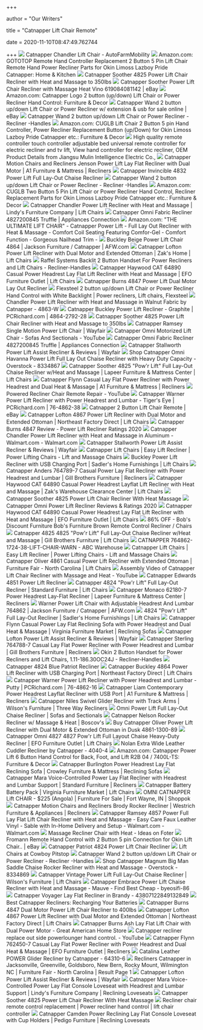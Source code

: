 +++
        
author = "Our Writers"
        
title = "Catnapper Lift Chair Remote"
        
date = 2020-11-10T08:47:49.762744
        
+++
[ ![](https://autofarmmobility.com/wp-content/uploads/2019/08/IMG_0698.jpg)](https://autofarmmobility.com/wp-content/uploads/2019/08/IMG_0698.jpg) Catnapper Chandler Lift Chair - AutoFarmMobility
[ ![](https://m.media-amazon.com/images/I/51-EKwFC4mL._AC_SS350_.jpg)](https://m.media-amazon.com/images/I/51-EKwFC4mL._AC_SS350_.jpg) Amazon.com: GOTOTOP Remote Hand Controller Replacement 2 Button 5 Pin Lift  Chair Remote Hand Power Recliner Parts for Okin Limoss Lazboy Pride  Catnapper: Home & Kitchen
[ ![](https://www.vitalitywebb.com/backstore/Catnapper/images/Catnapper-Soother-Lift-Chair-Remote.jpg)](https://www.vitalitywebb.com/backstore/Catnapper/images/Catnapper-Soother-Lift-Chair-Remote.jpg) Catnapper Soother 4825 Power Lift Chair Recliner with Heat and Massage to  350lbs
[ ![](https://www.vitalityweb.com/backstore/Catnapper/images/Catnapper-Soother-Lift-Chair-Remote-1500.jpg)](https://www.vitalityweb.com/backstore/Catnapper/images/Catnapper-Soother-Lift-Chair-Remote-1500.jpg) Catnapper Soother Power Lift Chair Recliner with Massage Heat Vino  619084081142 | eBay
[ ![](https://images-na.ssl-images-amazon.com/images/I/61kwrRbl5FL._AC_SL1500_.jpg)](https://images-na.ssl-images-amazon.com/images/I/61kwrRbl5FL._AC_SL1500_.jpg) Amazon.com: Catnapper Logo 2 button (up/down) Lift Chair or Power Recliner  Hand Control: Furniture & Decor
[ ![](https://i.ebayimg.com/images/g/MAAAAOSwq4VaOnNE/s-l640.jpg)](https://i.ebayimg.com/images/g/MAAAAOSwq4VaOnNE/s-l640.jpg) Catnapper Wand 2 button up/down Lift Chair or Power Recliner w/ extension &  usb for sale online | eBay
[ ![](https://cdn11.bigcommerce.com/s-efwqjb8mxd/images/stencil/500x659/products/4338/13783/WAND007-1_2__clipped_rev_1_zkaptk__58027.1559667848.jpg?c=2)](https://cdn11.bigcommerce.com/s-efwqjb8mxd/images/stencil/500x659/products/4338/13783/WAND007-1_2__clipped_rev_1_zkaptk__58027.1559667848.jpg?c=2) Catnapper Wand 2 button up/down Lift Chair or Power Recliner - Recliner -Handles
[ ![](https://images-na.ssl-images-amazon.com/images/I/61Pz9HimLRL._AC_SY355_.jpg)](https://images-na.ssl-images-amazon.com/images/I/61Pz9HimLRL._AC_SY355_.jpg) Amazon.com: CUGLB Lift Chair 2 Button 5 pin Hand Controller, Power Recliner  Replacement Button (up/Down) for Okin Limoss Lazboy Pride Catnapper etc.:  Furniture & Decor
[ ![](https://sc01.alicdn.com/kf/HTB1rr.gbfvsK1Rjy0Fiq6zwtXXaK.jpg)](https://sc01.alicdn.com/kf/HTB1rr.gbfvsK1Rjy0Fiq6zwtXXaK.jpg) High quality remote controller touch controller adjustable bed universal remote  controller for electric recliner and tv lift, View hand controller for  electric recliner, OEM Product Details from Jiangsu Mulin Intelligence  Electric Co.,
[ ![](https://imageresizer.furnituredealer.net/img/remote/images.furnituredealer.net/img/products%2Fcatnapper%2Fcolor%2Fmotion%20chairs%20and%20recliners_4855-1263-40-b3.jpg?width=1024&height=768&scale=both&trim.threshold=50&trim.percentpadding=10)](https://imageresizer.furnituredealer.net/img/remote/images.furnituredealer.net/img/products%2Fcatnapper%2Fcolor%2Fmotion%20chairs%20and%20recliners_4855-1263-40-b3.jpg?width=1024&height=768&scale=both&trim.threshold=50&trim.percentpadding=10) Catnapper Motion Chairs and Recliners Jenson Power Lift Lay Flat Recliner  with Dual Motor | A1 Furniture & Mattress | Recliners
[ ![](https://www.thebackstore.com/pub/media/catalog/product/cache/207e23213cf636ccdef205098cf3c8a3/4/8/4832_invincible_train_new_colors-1000_1.jpg)](https://www.thebackstore.com/pub/media/catalog/product/cache/207e23213cf636ccdef205098cf3c8a3/4/8/4832_invincible_train_new_colors-1000_1.jpg) Catnapper Invincible 4832 Power Lift Full Lay-Out Chaise Recliner
[ ![](https://cdn11.bigcommerce.com/s-efwqjb8mxd/images/stencil/1280x1280/products/4338/13785/WAND007-3_clipped_rev_1_qznjxw__03321.1559667848.jpg?c=2)](https://cdn11.bigcommerce.com/s-efwqjb8mxd/images/stencil/1280x1280/products/4338/13785/WAND007-3_clipped_rev_1_qznjxw__03321.1559667848.jpg?c=2) Catnapper Wand 2 button up/down Lift Chair or Power Recliner - Recliner -Handles
[ ![](https://images-na.ssl-images-amazon.com/images/I/61XzOGmlHCL._AC_SY355_.jpg)](https://images-na.ssl-images-amazon.com/images/I/61XzOGmlHCL._AC_SY355_.jpg) Amazon.com: CUGLB Two Button 5 Pin Lift Chair or Power Recliner Hand  Control, Recliner Replacement Parts for Okin Limoss Lazboy Pride Catnapper  etc.: Furniture & Decor
[ ![](https://images.furnituredealer.net/img/products%2Fcatnapper%2Fcolor%2Fchandler%204863_4863-1528-28-b1.jpg)](https://images.furnituredealer.net/img/products%2Fcatnapper%2Fcolor%2Fchandler%204863_4863-1528-28-b1.jpg) Catnapper Chandler Power Lift Recliner with Heat and Massage | Lindy's  Furniture Company | Lift Chairs
[ ![](https://static.appliancesconnection.com/product/450x420/a5e8f7ede0e6143e41e802703dd29d08/4827200834.jpg)](https://static.appliancesconnection.com/product/450x420/a5e8f7ede0e6143e41e802703dd29d08/4827200834.jpg) Catnapper Omni Fabric Recliner 4827200845 Truffle | Appliances Connection
[ ![](https://images-na.ssl-images-amazon.com/images/I/41LMPdiiDNL._AC_.jpg)](https://images-na.ssl-images-amazon.com/images/I/41LMPdiiDNL._AC_.jpg) Amazon.com: "THE ULTIMATE LIFT CHAIR" - Catnapper Power Lift - Full Lay Out  Recliner with Heat & Massage - Comfort Coil Seating Featuring Comfor-Gel -  Comfort Function - Gorgeous Nailhead Trim -
[ ![](https://images.afw.com/images/thumbs/0118310_buckley-beige-power-lift-chair_600.jpeg)](https://images.afw.com/images/thumbs/0118310_buckley-beige-power-lift-chair_600.jpeg) Buckley Beige Power Lift Chair 4864 | Jackson Furniture / Catnapper |  AFW.com
[ ![](https://imageresizer.furnituredealer.net/img/remote/images.furnituredealer.net/img/products%2Fcatnapper%2Fcolor%2Flofton--1107172839_4867-2878-28-b2.jpg?width=878&height=600&scale=both&trim.threshold=80)](https://imageresizer.furnituredealer.net/img/remote/images.furnituredealer.net/img/products%2Fcatnapper%2Fcolor%2Flofton--1107172839_4867-2878-28-b2.jpg?width=878&height=600&scale=both&trim.threshold=80) Catnapper Lofton Power Lift Recliner with Dual Motor and Extended Ottoman |  Zak's Home | Lift Chairs
[ ![](https://cdn11.bigcommerce.com/s-efwqjb8mxd/images/stencil/1280x1280/products/4354/17221/HANDSET025-2_mfwg0o__09652.1581708255.jpg?c=2)](https://cdn11.bigcommerce.com/s-efwqjb8mxd/images/stencil/1280x1280/products/4354/17221/HANDSET025-2_mfwg0o__09652.1581708255.jpg?c=2) Raffel Systems Backlit 2 Button Handset For Power Recliners and Lift Chairs  - Recliner-Handles
[ ![](https://imageresizer.furnituredealer.net/img/remote/images.furnituredealer.net/img/products%2Fcatnapper%2Fcolor%2Fhaywood%20%20cat_64890-1412-19-b3.jpg?width=878&height=600&scale=both&trim.threshold=80)](https://imageresizer.furnituredealer.net/img/remote/images.furnituredealer.net/img/products%2Fcatnapper%2Fcolor%2Fhaywood%20%20cat_64890-1412-19-b3.jpg?width=878&height=600&scale=both&trim.threshold=80) Catnapper Haywood CAT 64890 Casual Power Headrest Lay Flat Lift Recliner  with Heat and Massage | EFO Furniture Outlet | Lift Chairs
[ ![](https://www.thebackstore.com/pub/media/catalog/product/cache/207e23213cf636ccdef205098cf3c8a3/4/8/4847_burns_ash_recl_1.jpg)](https://www.thebackstore.com/pub/media/catalog/product/cache/207e23213cf636ccdef205098cf3c8a3/4/8/4847_burns_ash_recl_1.jpg) Catnapper Burns 4847 Power Lift Dual Motor Lay Out Recliner
[ ![](https://i.pinimg.com/474x/27/2c/f7/272cf7cc163c61df624a0884cae676ae.jpg)](https://i.pinimg.com/474x/27/2c/f7/272cf7cc163c61df624a0884cae676ae.jpg) Flexsteel 2 button up/down Lift Chair or Power Recliner Hand Control with  White Backlight | Power recliners, Lift chairs, Flexsteel
[ ![](https://www.homecinemacenter.com/v/vspfiles/photos/CAT-4863-W-2.jpg?v-cache=1530170655)](https://www.homecinemacenter.com/v/vspfiles/photos/CAT-4863-W-2.jpg?v-cache=1530170655) Chandler Power Lift Recliner with Heat and Massage in Walnut Fabric by  Catnapper - 4863-W
[ ![](https://www.pcrichard.com/images/product/large/Z_4864-2792-28.jpg)](https://www.pcrichard.com/images/product/large/Z_4864-2792-28.jpg) Catnapper Buckley Power Lift Recliner - Graphite | PCRichard.com |  4864-2792-28
[ ![](https://www.vitalitywebb.com/backstore/Catnapper/images/Catnapper_4825_Soother_Lift_Chair_Recliner_Colors.jpg)](https://www.vitalitywebb.com/backstore/Catnapper/images/Catnapper_4825_Soother_Lift_Chair_Recliner_Colors.jpg) Catnapper Soother 4825 Power Lift Chair Recliner with Heat and Massage to  350lbs
[ ![](https://secure.img1-fg.wfcdn.com/im/73934560/resize-h800-w800%5Ecompr-r85/1136/113676070/Ramsey+Single+Motion+Power+Lift+Chair.jpg)](https://secure.img1-fg.wfcdn.com/im/73934560/resize-h800-w800%5Ecompr-r85/1136/113676070/Ramsey+Single+Motion+Power+Lift+Chair.jpg) Catnapper Ramsey Single Motion Power Lift Chair | Wayfair
[ ![](https://i.ytimg.com/vi/q9dRbdLuiQU/maxresdefault.jpg)](https://i.ytimg.com/vi/q9dRbdLuiQU/maxresdefault.jpg) Catnapper Omni Motorized Lift Chair - Sofas And Sectionals - YouTube
[ ![](https://static.appliancesconnection.com/product/450x420/bcfd8ded346b4c4b5a77fab61cb44a31/4827200845.jpg)](https://static.appliancesconnection.com/product/450x420/bcfd8ded346b4c4b5a77fab61cb44a31/4827200845.jpg) Catnapper Omni Fabric Recliner 4827200845 Truffle | Appliances Connection
[ ![](https://secure.img1-fg.wfcdn.com/im/60325959/resize-h800-w800%5Ecompr-r85/1275/127512460/Stallworth+Power+Lift+Assist+Recliner.jpg)](https://secure.img1-fg.wfcdn.com/im/60325959/resize-h800-w800%5Ecompr-r85/1275/127512460/Stallworth+Power+Lift+Assist+Recliner.jpg) Catnapper Stallworth Power Lift Assist Recliner & Reviews | Wayfair
[ ![](https://ak1.ostkcdn.com/images/products/8334867/null-42453b24-ca89-4954-a8b4-992a738bf79a_600.jpg?impolicy=medium)](https://ak1.ostkcdn.com/images/products/8334867/null-42453b24-ca89-4954-a8b4-992a738bf79a_600.jpg?impolicy=medium) Shop Catnapper Omni Havanna Power Lift Full Lay Out Chaise Recliner with  Heavy Duty Capacity - Overstock - 8334867
[ ![](https://imageresizer.furnituredealer.net/img/remote/images.furnituredealer.net/img/products%2Fcatnapper%2Fcolor%2F4825%20soother_4825-1800-36-b.jpg?width=878&height=600&scale=both&trim.threshold=80)](https://imageresizer.furnituredealer.net/img/remote/images.furnituredealer.net/img/products%2Fcatnapper%2Fcolor%2F4825%20soother_4825-1800-36-b.jpg?width=878&height=600&scale=both&trim.threshold=80) Catnapper Soother 4825 "Pow'r Lift" Full Lay-Out Chaise Recliner w/Heat and  Massage | Lapeer Furniture & Mattress Center | Lift Chairs
[ ![](https://images.furnituredealer.net/img/products%2Fcatnapper%2Fcolor%2Fflynn%20245_762450-7-1455-19-b1.jpg)](https://images.furnituredealer.net/img/products%2Fcatnapper%2Fcolor%2Fflynn%20245_762450-7-1455-19-b1.jpg) Catnapper Flynn Casual Lay Flat Power Recliner with Power Headrest and Dual  Heat & Massage | A1 Furniture & Mattress | Recliners
[ ![](https://i.ytimg.com/vi/46_g8rnjjm4/maxresdefault.jpg)](https://i.ytimg.com/vi/46_g8rnjjm4/maxresdefault.jpg) Powered Recliner Chair Remote Repair - YouTube
[ ![](https://www.pcrichard.com/images/product/large/Z_76-4862-38.jpg)](https://www.pcrichard.com/images/product/large/Z_76-4862-38.jpg) Catnapper Warner Power Lift Recliner with Power Headrest and Lumbar -  Tiger's Eye | PCRichard.com | 76-4862-38
[ ![](https://i.ebayimg.com/images/g/t3IAAOSwIe5fjJjI/s-l300.jpg)](https://i.ebayimg.com/images/g/t3IAAOSwIe5fjJjI/s-l300.jpg) Catnapper 2 Button Lift Chair Remote | eBay
[ ![](https://imageresizer.furnituredealer.net/img/remote/images.furnituredealer.net/img/products%2Fcatnapper%2Fcolor%2Flofton--1107172839_4867-2878-19-b1.jpg?width=878&height=600&scale=both&trim.threshold=80)](https://imageresizer.furnituredealer.net/img/remote/images.furnituredealer.net/img/products%2Fcatnapper%2Fcolor%2Flofton--1107172839_4867-2878-19-b1.jpg?width=878&height=600&scale=both&trim.threshold=80) Catnapper Lofton 4867 Power Lift Recliner with Dual Motor and Extended  Ottoman | Northeast Factory Direct | Lift Chairs
[ ![](https://chairinstitute.com/wp-content/uploads/2018/07/Catnapper-Burns-4847-Right-Main-Chair-Institute.jpg?x46382)](https://chairinstitute.com/wp-content/uploads/2018/07/Catnapper-Burns-4847-Right-Main-Chair-Institute.jpg?x46382) Catnapper Burns 4847 Review - Power Lift Recliner Ratings 2020
[ ![](https://i5.walmartimages.com/asr/6267e9e0-1f87-469d-8033-e66f102784f6_1.0b6bc7254ccb9f283ca1411b6048762f.jpeg)](https://i5.walmartimages.com/asr/6267e9e0-1f87-469d-8033-e66f102784f6_1.0b6bc7254ccb9f283ca1411b6048762f.jpeg) Catnapper Chandler Power Lift Recliner with Heat and Massage in Aluminum -  Walmart.com - Walmart.com
[ ![](https://secure.img1-fg.wfcdn.com/im/35004270/compr-r85/1275/127512460/stallworth-power-lift-assist-recliner.jpg)](https://secure.img1-fg.wfcdn.com/im/35004270/compr-r85/1275/127512460/stallworth-power-lift-assist-recliner.jpg) Catnapper Stallworth Power Lift Assist Recliner & Reviews | Wayfair
[ ![](https://cdn.shopify.com/s/files/1/0922/3412/products/4847_burns_ash_LIFT_2000_2048x.jpg?v=1553178893)](https://cdn.shopify.com/s/files/1/0922/3412/products/4847_burns_ash_LIFT_2000_2048x.jpg?v=1553178893) Catnapper Lift Chairs | Easy Lift Recliner | Power Lifting Chairs - Lift  and Massage Chairs
[ ![](https://imageresizer.furnituredealer.net/img/remote/images.furnituredealer.net/img/products%2Fcatnapper%2Fcolor%2Fbuckley--1107172839_4864-2792-26-b2.jpg?width=878&height=600&scale=both&trim.threshold=80)](https://imageresizer.furnituredealer.net/img/remote/images.furnituredealer.net/img/products%2Fcatnapper%2Fcolor%2Fbuckley--1107172839_4864-2792-26-b2.jpg?width=878&height=600&scale=both&trim.threshold=80) Buckley Power Lift Recliner with USB Charging Port | Sadler's Home  Furnishings | Lift Chairs
[ ![](https://images.furnituredealer.net/img/products%2Fcatnapper%2Fcolor%2Fanders%204789_764789-7-1153-09-1253-09-b1.jpg)](https://images.furnituredealer.net/img/products%2Fcatnapper%2Fcolor%2Fanders%204789_764789-7-1153-09-1253-09-b1.jpg) Catnapper Anders 764789-7 Casual Power Lay Flat Recliner with Power  Headrest and Lumbar | Gill Brothers Furniture | Recliners
[ ![](https://imageresizer.furnituredealer.net/img/remote/images.furnituredealer.net/img/products%2Fcatnapper%2Fcolor%2Fhaywood%20%20cat_64890-1412-19-b1.jpg?width=878&height=600&scale=both&trim.threshold=80)](https://imageresizer.furnituredealer.net/img/remote/images.furnituredealer.net/img/products%2Fcatnapper%2Fcolor%2Fhaywood%20%20cat_64890-1412-19-b1.jpg?width=878&height=600&scale=both&trim.threshold=80) Catnapper Haywood CAT 64890 Casual Power Headrest Layflat Lift Recliner  with Heat and Massage | Zak's Warehouse Clearance Center | Lift Chairs
[ ![](http://powerliftseat.com/pictures/Catnapper_Soother_4825_Power_Lift_Chair_Recliner_with_Heat_Massage_01_wlt.jpg)](http://powerliftseat.com/pictures/Catnapper_Soother_4825_Power_Lift_Chair_Recliner_with_Heat_Massage_01_wlt.jpg) Catnapper Soother 4825 Power Lift Chair Recliner With Heat Massage
[ ![](https://chairinstitute.com/wp-content/uploads/2019/08/Catnapper-Omni-4827-Power-Lift-Recliner-Review-Thistle-Side-Chair-Institute.jpg)](https://chairinstitute.com/wp-content/uploads/2019/08/Catnapper-Omni-4827-Power-Lift-Recliner-Review-Thistle-Side-Chair-Institute.jpg) Catnapper Omni Power Lift Recliner Reviews & Ratings 2020
[ ![](https://images.furnituredealer.net/img/products%2Fcatnapper%2Fcolor%2Fhaywood%20%20cat_64890-1412-19-b3.jpg)](https://images.furnituredealer.net/img/products%2Fcatnapper%2Fcolor%2Fhaywood%20%20cat_64890-1412-19-b3.jpg) Catnapper Haywood CAT 64890 Casual Power Headrest Lay Flat Lift Recliner  with Heat and Massage | EFO Furniture Outlet | Lift Chairs
[ ![](https://images.kaiyo.com/27271/bobs-furniture/chairs/recliners/bobs-furniture-brown-remote-control-recliner-lift-chair-coupon.jpeg)](https://images.kaiyo.com/27271/bobs-furniture/chairs/recliners/bobs-furniture-brown-remote-control-recliner-lift-chair-coupon.jpeg) 86% OFF - Bob's Discount Furniture Bob's Furniture Brown Remote Control  Recliner / Chairs
[ ![](https://imageresizer.furnituredealer.net/img/remote/images.furnituredealer.net/img/products%2Fcatnapper%2Fcolor%2F4825%20soother_4825-2001-34-b1.jpg?width=878&height=600&scale=both&trim.threshold=80)](https://imageresizer.furnituredealer.net/img/remote/images.furnituredealer.net/img/products%2Fcatnapper%2Fcolor%2F4825%20soother_4825-2001-34-b1.jpg?width=878&height=600&scale=both&trim.threshold=80) Catnapper 4825 4825 "Pow'r Lift" Full Lay-Out Chaise Recliner w/Heat and  Massage | Gill Brothers Furniture | Lift Chairs
[ ![](https://www.abcwarehouse.com/images/thumbs/0301947_59136_large_0_550.jpeg)](https://www.abcwarehouse.com/images/thumbs/0301947_59136_large_0_550.jpeg) CATNAPPER 764862-1724-38-LIFT-CHAIR-WARN - ABC Warehouse
[ ![](https://cdn.shopify.com/s/files/1/0922/3412/products/4824_patriot_brown_sugar_LIFT_580x@2x.jpg?v=1553179995)](https://cdn.shopify.com/s/files/1/0922/3412/products/4824_patriot_brown_sugar_LIFT_580x@2x.jpg?v=1553179995) Catnapper Lift Chairs | Easy Lift Recliner | Power Lifting Chairs - Lift  and Massage Chairs
[ ![](https://imageresizer.furnituredealer.net/img/remote/images.furnituredealer.net/img/products%2Fcatnapper%2Fcolor%2Foliver%204861_4861-1300-79-b1.jpg?width=878&height=600&scale=both&trim.threshold=80)](https://imageresizer.furnituredealer.net/img/remote/images.furnituredealer.net/img/products%2Fcatnapper%2Fcolor%2Foliver%204861_4861-1300-79-b1.jpg?width=878&height=600&scale=both&trim.threshold=80) Catnapper Oliver 4861 Casual Power Lift Recliner with Extended Ottoman |  Furniture Fair - North Carolina | Lift Chairs
[ ![](https://i.ytimg.com/vi/ULq1L-JA7qY/hqdefault.jpg)](https://i.ytimg.com/vi/ULq1L-JA7qY/hqdefault.jpg) Assembly Video of Catnapper Lift Chair Recliner with Massage and Heat -  YouTube
[ ![](https://www.thebackstore.com/pub/media/catalog/product/cache/207e23213cf636ccdef205098cf3c8a3/e/d/edwards_1.jpg)](https://www.thebackstore.com/pub/media/catalog/product/cache/207e23213cf636ccdef205098cf3c8a3/e/d/edwards_1.jpg) Catnapper Edwards 4851 Power Lift Recliner
[ ![](https://imageresizer.furnituredealer.net/img/remote/images.furnituredealer.net/img/products%2Fcatnapper%2Fcolor%2F4824%20patriot_4824-2016-38-b1.jpg?width=878&height=600&scale=both&trim.threshold=80)](https://imageresizer.furnituredealer.net/img/remote/images.furnituredealer.net/img/products%2Fcatnapper%2Fcolor%2F4824%20patriot_4824-2016-38-b1.jpg?width=878&height=600&scale=both&trim.threshold=80) Catnapper 4824 "Pow'r Lift" Full Lay-Out Recliner | Standard Furniture | Lift  Chairs
[ ![](https://imageresizer.furnituredealer.net/img/remote/images.furnituredealer.net/img/products%2Fcatnapper%2Fcolor%2Fmonaco%20218_621807-charcoal-b1.jpg?width=878&height=600&scale=both&trim.threshold=80)](https://imageresizer.furnituredealer.net/img/remote/images.furnituredealer.net/img/products%2Fcatnapper%2Fcolor%2Fmonaco%20218_621807-charcoal-b1.jpg?width=878&height=600&scale=both&trim.threshold=80) Catnapper Monaco 62180-7 Power Headrest Lay-Flat Recliner | Lapeer  Furniture & Mattress Center | Recliners
[ ![](https://images.afw.com/images/thumbs/0089281_warner-power-lift-chair-with-adjustable-headrest-and-lumbar_600.jpeg)](https://images.afw.com/images/thumbs/0089281_warner-power-lift-chair-with-adjustable-headrest-and-lumbar_600.jpeg) Warner Power Lift Chair with Adjustable Headrest And Lumbar 764862 |  Jackson Furniture / Catnapper | AFW.com
[ ![](https://imageresizer.furnituredealer.net/img/remote/images.furnituredealer.net/img/products%2Fcatnapper%2Fcolor%2F4824%20patriot_4824-2016-19-b1.jpg?width=1024&height=768&scale=both&trim.threshold=50&trim.percentpadding=10)](https://imageresizer.furnituredealer.net/img/remote/images.furnituredealer.net/img/products%2Fcatnapper%2Fcolor%2F4824%20patriot_4824-2016-19-b1.jpg?width=1024&height=768&scale=both&trim.threshold=50&trim.percentpadding=10) 4824 "Pow'r Lift" Full Lay-Out Recliner | Sadler's Home Furnishings | Lift  Chairs
[ ![](https://images.furnituredealer.net/img/products%2Fcatnapper%2Fcolor%2Fflynn%20245_762451-1456-19-b1.jpg)](https://images.furnituredealer.net/img/products%2Fcatnapper%2Fcolor%2Fflynn%20245_762451-1456-19-b1.jpg) Catnapper Flynn Casual Power Lay Flat Reclining Sofa with Power Headrest  and Dual Heat & Massage | Virginia Furniture Market | Reclining Sofas
[ ![](https://secure.img1-fg.wfcdn.com/im/26874964/resize-h800-w800%5Ecompr-r85/1136/113678337/Lofton+Power+Lift+Assist+Recliner.jpg)](https://secure.img1-fg.wfcdn.com/im/26874964/resize-h800-w800%5Ecompr-r85/1136/113678337/Lofton+Power+Lift+Assist+Recliner.jpg) Catnapper Lofton Power Lift Assist Recliner & Reviews | Wayfair
[ ![](https://images.furnituredealer.net/img/products%2Fcatnapper%2Fcolor%2Fsterling%204788_764788-7-1804-68-b1.jpg)](https://images.furnituredealer.net/img/products%2Fcatnapper%2Fcolor%2Fsterling%204788_764788-7-1804-68-b1.jpg) Catnapper Sterling 764788-7 Casual Lay Flat Power Recliner with Power  Headrest and Lumbar | Gill Brothers Furniture | Recliners
[ ![](https://cdn11.bigcommerce.com/s-efwqjb8mxd/images/stencil/500x659/products/4373/19170/WAND010-1_clipped_rev_1_nagwi4__65809.1584481351.jpg?c=2)](https://cdn11.bigcommerce.com/s-efwqjb8mxd/images/stencil/500x659/products/4373/19170/WAND010-1_clipped_rev_1_nagwi4__65809.1584481351.jpg?c=2) Okin 2 Button Handset for Power Recliners and Lift Chairs, 1.11-186.30OC24J  - Recliner-Handles
[ ![](https://i.sears.com/s/i/spin/image/spin_prod_1002167012?wid=600&hei=600&op_sharpen=1)](https://i.sears.com/s/i/spin/image/spin_prod_1002167012?wid=600&hei=600&op_sharpen=1) Catnapper 4824 Blue Patriot Recliner
[ ![](https://imageresizer.furnituredealer.net/img/remote/images.furnituredealer.net/img/products%2Fcatnapper%2Fcolor%2Fbuckley--1107172839_4864-2792-28-b5.jpg?width=878&height=600&scale=both&trim.threshold=80)](https://imageresizer.furnituredealer.net/img/remote/images.furnituredealer.net/img/products%2Fcatnapper%2Fcolor%2Fbuckley--1107172839_4864-2792-28-b5.jpg?width=878&height=600&scale=both&trim.threshold=80) Catnapper Buckley 4864 Power Lift Recliner with USB Charging Port |  Northeast Factory Direct | Lift Chairs
[ ![](https://www.pcrichard.com/images/product/large/Z_76-4862-16.jpg)](https://www.pcrichard.com/images/product/large/Z_76-4862-16.jpg) Catnapper Warner Power Lift Recliner with Power Headrest and Lumbar - Putty  | PCRichard.com | 76-4862-16
[ ![](https://imageresizer.furnituredealer.net/img/remote/images.furnituredealer.net/img/products%2Fcatnapper%2Fcolor%2Fliam%20390_63900-7-2166-18-b1.jpg?width=878&height=600&scale=both&trim.threshold=80)](https://imageresizer.furnituredealer.net/img/remote/images.furnituredealer.net/img/products%2Fcatnapper%2Fcolor%2Fliam%20390_63900-7-2166-18-b1.jpg?width=878&height=600&scale=both&trim.threshold=80) Catnapper Liam Contemporary Power Headrest Layflat Recliner with USB Port |  A1 Furniture & Mattress | Recliners
[ ![](https://imageresizer.furnituredealer.net/img/remote/images.furnituredealer.net/img/products%2Fcatnapper%2Fcolor%2Fniles%204703_4703-5-2792-28-b1.jpg?width=878&height=600&scale=both&trim.threshold=80)](https://imageresizer.furnituredealer.net/img/remote/images.furnituredealer.net/img/products%2Fcatnapper%2Fcolor%2Fniles%204703_4703-5-2792-28-b1.jpg?width=878&height=600&scale=both&trim.threshold=80) Catnapper Niles Swivel Glider Recliner with Track Arms | Wilson's Furniture  | Three Way Recliners
[ ![](https://cdn.sofasandsectionals.com/images/photos/145158.original.?1602112843)](https://cdn.sofasandsectionals.com/images/photos/145158.original.?1602112843) Omni Power Lift Full Lay-Out Chaise Recliner | Sofas and Sectionals
[ ![](https://opt.moovweb.net/img?img=www.boscovs.com/wcsstore/boscovs/images/store/product/alternates/02556949247372a.jpg&quality=75)](https://opt.moovweb.net/img?img=www.boscovs.com/wcsstore/boscovs/images/store/product/alternates/02556949247372a.jpg&quality=75) Catnapper Nelson Rocker Recliner w/ Massage & Heat | Boscov's
[ ![](https://www.localfurnitureoutlet.com/media/catalog/product/cache/1/image/9df78eab33525d08d6e5fb8d27136e95/4/8/4861_oliver_dusk.jpg)](https://www.localfurnitureoutlet.com/media/catalog/product/cache/1/image/9df78eab33525d08d6e5fb8d27136e95/4/8/4861_oliver_dusk.jpg) Buy Catnapper Oliver Power Lift Recliner with Dual Motor & Extended Ottoman  in Dusk 4861-1300-89
[ ![](https://imageresizer.furnituredealer.net/img/remote/images.furnituredealer.net/img/products%2Fcatnapper%2Fcolor%2F4827-2102-43-b2.jpg?width=878&height=600&scale=both&trim.threshold=80)](https://imageresizer.furnituredealer.net/img/remote/images.furnituredealer.net/img/products%2Fcatnapper%2Fcolor%2F4827-2102-43-b2.jpg?width=878&height=600&scale=both&trim.threshold=80) Catnapper Omni 4827 4827 Pow'r Lift Full Layout Chaise Heavy-Duty Recliner  | EFO Furniture Outlet | Lift Chairs
[ ![](https://www.homecinemacenter.com/v/vspfiles/photos/CAT-4040-4-2.jpg?v-cache=1438766364)](https://www.homecinemacenter.com/v/vspfiles/photos/CAT-4040-4-2.jpg?v-cache=1438766364) Nolan Extra Wide Leather Cuddler Recliner by Catnapper - 4040-4
[ ![](https://images-na.ssl-images-amazon.com/images/I/7180St1eunL._AC_UL600_SR600,600_.jpg)](https://images-na.ssl-images-amazon.com/images/I/7180St1eunL._AC_UL600_SR600,600_.jpg) Amazon.com: Catnapper Power Lift 6 Button Hand Control for Back, Foot, and  Lift R2B 04 / 7400L-TS: Furniture & Decor
[ ![](https://imageresizer.furnituredealer.net/img/remote/images.furnituredealer.net/img/products%2Fcatnapper%2Fcolor%2Fferrington%20189_761891-1300-28-b1.jpg?width=878&height=600&scale=both&trim.threshold=80)](https://imageresizer.furnituredealer.net/img/remote/images.furnituredealer.net/img/products%2Fcatnapper%2Fcolor%2Fferrington%20189_761891-1300-28-b1.jpg?width=878&height=600&scale=both&trim.threshold=80) Catnapper Burlington Power Headrest Lay Flat Reclining Sofa | Crowley  Furniture & Mattress | Reclining Sofas
[ ![](https://imageresizer.furnituredealer.net/img/remote/images.furnituredealer.net/img/products%2Fcatnapper%2Fcolor%2Fmara--1107172839_874750-7-1225-09-3025-09-b1.jpg?width=878&height=600&scale=both&trim.threshold=80)](https://imageresizer.furnituredealer.net/img/remote/images.furnituredealer.net/img/products%2Fcatnapper%2Fcolor%2Fmara--1107172839_874750-7-1225-09-3025-09-b1.jpg?width=878&height=600&scale=both&trim.threshold=80) Catnapper Mara Voice-Controlled Power Lay Flat Recliner with Headrest and  Lumbar Support | Standard Furniture | Recliners
[ ![](https://imageresizer.furnituredealer.net/img/remote/images.furnituredealer.net/img/products%2Fcatnapper%2Fcolor%2Fbattery_70993-b-aembmlbeu2dshjs0n05qq.jpg?width=878&height=600&scale=both&trim.threshold=80)](https://imageresizer.furnituredealer.net/img/remote/images.furnituredealer.net/img/products%2Fcatnapper%2Fcolor%2Fbattery_70993-b-aembmlbeu2dshjs0n05qq.jpg?width=878&height=600&scale=both&trim.threshold=80) Catnapper Battery Battery Pack | Virginia Furniture Market | Lift Chairs
[ ![](https://storage.bhs.cloud.ovh.net/v1/AUTH_e7d15450bedd40b9b599e075527df3cb/fortwayne/fOMNI_CATNAPPER_Lift_CHAIR__225_Angola_5d93ebdb01534.jpg)](https://storage.bhs.cloud.ovh.net/v1/AUTH_e7d15450bedd40b9b599e075527df3cb/fortwayne/fOMNI_CATNAPPER_Lift_CHAIR__225_Angola_5d93ebdb01534.jpg) OMNI CATNAPPER Lift CHAIR - $225 (Angola) | Furniture For Sale | Fort  Wayne, IN | Shoppok
[ ![](https://imageresizer.furnituredealer.net/img/remote/images.furnituredealer.net/img/products%2Fcatnapper%2Fcolor%2Fmotion%20chairs%20and%20recliners_4774-2-1506-28-b1.jpg?width=878&height=600&scale=both&trim.threshold=80)](https://imageresizer.furnituredealer.net/img/remote/images.furnituredealer.net/img/products%2Fcatnapper%2Fcolor%2Fmotion%20chairs%20and%20recliners_4774-2-1506-28-b1.jpg?width=878&height=600&scale=both&trim.threshold=80) Catnapper Motion Chairs and Recliners Brody Rocker Recliner | Westrich  Furniture & Appliances | Recliners
[ ![](https://i5.walmartimages.com/asr/557993ed-6777-499a-ad1b-94898e3371bc_1.f19e4beca950740bb0554602538f29eb.jpeg?odnWidth=612&odnHeight=612&odnBg=ffffff)](https://i5.walmartimages.com/asr/557993ed-6777-499a-ad1b-94898e3371bc_1.f19e4beca950740bb0554602538f29eb.jpeg?odnWidth=612&odnHeight=612&odnBg=ffffff) Catnapper Ramsey 4857 Power Full Lay Flat Lift Chair Recliner with Heat and  Massage - Easy Care Faux Leather Vinyl - Sable with In-Home Delivery and  Setup - Walmart.com - Walmart.com
[ ![](https://foter.com/photos/title/recliner-chairs-with-heat-and-massage.jpg)](https://foter.com/photos/title/recliner-chairs-with-heat-and-massage.jpg) Massage Recliner Chair with Heat - Ideas on Foter
[ ![](https://images-na.ssl-images-amazon.com/images/I/71bm9%2B-lM1L.jpg)](https://images-na.ssl-images-amazon.com/images/I/71bm9%2B-lM1L.jpg) Fromann Remote Hand Control with 2 Button 5 pin Connection for Okin Lift  Chair.. | eBay
[ ![](https://www.thebackstore.com/pub/media/catalog/product/cache/207e23213cf636ccdef205098cf3c8a3/p/a/patriot_1.jpg)](https://www.thebackstore.com/pub/media/catalog/product/cache/207e23213cf636ccdef205098cf3c8a3/p/a/patriot_1.jpg) Catnapper Patriot 4824 Power Lift Chair Recliner
[ ![](https://imgres.tailbase.com/rzdimg/prods/400/564995_1.jpg)](https://imgres.tailbase.com/rzdimg/prods/400/564995_1.jpg) Lift Chairs at Cowboy Pitstop
[ ![](https://cdn11.bigcommerce.com/s-efwqjb8mxd/images/stencil/500x659/products/4390/13586/WAND010-2_clipped_rev_1_kve5ii__25054.1559667737.jpg?c=2)](https://cdn11.bigcommerce.com/s-efwqjb8mxd/images/stencil/500x659/products/4390/13586/WAND010-2_clipped_rev_1_kve5ii__25054.1559667737.jpg?c=2) Catnapper Wand 2 button up/down Lift Chair or Power Recliner - Recliner -Handles
[ ![](https://ak1.ostkcdn.com/images/products/8334869/null-ec3338b6-05dc-4fdc-8980-4ff9a26cd644.jpg)](https://ak1.ostkcdn.com/images/products/8334869/null-ec3338b6-05dc-4fdc-8980-4ff9a26cd644.jpg) Shop Catnapper Magnum Big Man Saddle Chaise Rocker Recliner with Heat and  Massage - Overstock - 8334869
[ ![](https://imageresizer.furnituredealer.net/img/remote/images.furnituredealer.net/img/products%2Fcatnapper%2Fcolor%2Fvintage--1107172839_4843-1246-19-3046-19-b3.jpg?width=878&height=600&scale=both&trim.threshold=80)](https://imageresizer.furnituredealer.net/img/remote/images.furnituredealer.net/img/products%2Fcatnapper%2Fcolor%2Fvintage--1107172839_4843-1246-19-3046-19-b3.jpg?width=878&height=600&scale=both&trim.threshold=80) Catnapper Vintage Power Lift Full Lay-Out Chaise Recliner | Wilson's  Furniture | Lift Chairs
[ ![](http://tinyurl.com/cbaexl/I/41QSz0OEBqL._SY355_.jpg)](http://tinyurl.com/cbaexl/I/41QSz0OEBqL._SY355_.jpg) Catnapper Embrace Power Lift Chaise Recliner with Heat and Massage - Mauve  - Find Best Cheap - byeosifi-86
[ ![](https://media.cymaxstores.com/Images/589/525777-2-L.jpg)](https://media.cymaxstores.com/Images/589/525777-2-L.jpg) Catnapper Voyager Lay Flat Recliner in Brandy - 43807122849132849
[ ![](https://www.sundayincolor.com/wp-content/uploads/2018/01/81mIJ1YGw-L.jpg)](https://www.sundayincolor.com/wp-content/uploads/2018/01/81mIJ1YGw-L.jpg) Best Catnapper Recliners: Recharging Your Batteries
[ ![](https://www.vitalitywebb.com/backstore/Catnapper/images/Catnapper_4847_Burns_Lift_Chair_Recliner_Colors.jpg)](https://www.vitalitywebb.com/backstore/Catnapper/images/Catnapper_4847_Burns_Lift_Chair_Recliner_Colors.jpg) Catnapper Burns 4847 Dual Motor Power Lift Chair Recliner to 400lbs
[ ![](https://imageresizer.furnituredealer.net/img/remote/images.furnituredealer.net/img/products%2Fcatnapper%2Fcolor%2Flofton--1107172839_4867-2878-19-b8.jpg?width=878&height=600&scale=both&trim.threshold=80)](https://imageresizer.furnituredealer.net/img/remote/images.furnituredealer.net/img/products%2Fcatnapper%2Fcolor%2Flofton--1107172839_4867-2878-19-b8.jpg?width=878&height=600&scale=both&trim.threshold=80) Catnapper Lofton 4867 Power Lift Recliner with Dual Motor and Extended  Ottoman | Northeast Factory Direct | Lift Chairs
[ ![](https://www.greatamericanhomestore.com/uploads/products/Burns_ash_recliner_remote_web3.jpg)](https://www.greatamericanhomestore.com/uploads/products/Burns_ash_recliner_remote_web3.jpg) Catnapper Burns Ash Lay Flat Lift Chair with Dual Power Motor - Great  American Home Store
[ ![](https://i.ytimg.com/vi/C-lUTa3QDP0/maxresdefault.jpg)](https://i.ytimg.com/vi/C-lUTa3QDP0/maxresdefault.jpg) Catnapper recliner replace out side powerlounger hand control. - YouTube
[ ![](https://imageresizer.furnituredealer.net/img/remote/images.furnituredealer.net/img/products%2Fcatnapper%2Fcolor%2Fflynn%20245_762450-7-1455-19-b3.jpg?width=878&height=600&scale=both&trim.threshold=80)](https://imageresizer.furnituredealer.net/img/remote/images.furnituredealer.net/img/products%2Fcatnapper%2Fcolor%2Fflynn%20245_762450-7-1455-19-b3.jpg?width=878&height=600&scale=both&trim.threshold=80) Catnapper Flynn 762450-7 Casual Lay Flat Power Recliner with Power Headrest  and Dual Heat & Massage | EFO Furniture Outlet | Recliners
[ ![](https://www.homecinemacenter.com/v/vspfiles/photos/CAT-64310-6-2.jpg?v-cache=1508941350)](https://www.homecinemacenter.com/v/vspfiles/photos/CAT-64310-6-2.jpg?v-cache=1508941350) Catalina Leather POWER Glider Recliner by Catnapper - 64310-6
[ ![](https://imageresizer.furnituredealer.net/img/remote/images.furnituredealer.net/img/products%2Fcatnapper%2Fcolor%2F499_4990-2-b9xbrx3vt9ee8cjhnczgi2a.jpg?width=450&height=450&scale=both&trim.threshold=80)](https://imageresizer.furnituredealer.net/img/remote/images.furnituredealer.net/img/products%2Fcatnapper%2Fcolor%2F499_4990-2-b9xbrx3vt9ee8cjhnczgi2a.jpg?width=450&height=450&scale=both&trim.threshold=80) Recliners Catnapper in Jacksonville, Greenville, Goldsboro, New Bern, Rocky  Mount, Wilmington NC | Furniture Fair - North Carolina | Result Page 1
[ ![](https://secure.img1-fg.wfcdn.com/im/15028433/resize-h800-w800%5Ecompr-r85/1136/113678309/Lofton+Power+Lift+Assist+Recliner.jpg)](https://secure.img1-fg.wfcdn.com/im/15028433/resize-h800-w800%5Ecompr-r85/1136/113678309/Lofton+Power+Lift+Assist+Recliner.jpg) Catnapper Lofton Power Lift Assist Recliner & Reviews | Wayfair
[ ![](https://images.furnituredealer.net/img/products%2Fcatnapper%2Fcolor%2Fmara--1107172839_874759-1225-58-3025-58-b1.jpg)](https://images.furnituredealer.net/img/products%2Fcatnapper%2Fcolor%2Fmara--1107172839_874759-1225-58-3025-58-b1.jpg) Catnapper Mara Voice-Controlled Power Lay Flat Console Loveseat with  Headrest and Lumbar Support | Lindy's Furniture Company | Reclining  Loveseats
[ ![](http://powerliftseat.com/pictures/Catnapper_Soother_4825_Power_Lift_Chair_Recliner_with_Heat_Massage_04_nbnl.jpg)](http://powerliftseat.com/pictures/Catnapper_Soother_4825_Power_Lift_Chair_Recliner_with_Heat_Massage_04_nbnl.jpg) Catnapper Soother 4825 Power Lift Chair Recliner With Heat Massage
[ ![](https://www.liftchairparts.eu/pub/media/catalog/product/cache/a706f602e811badb3adc55e9a2e93f83/r/i/ricevitore_n500200026_-n500200019.jpg)](https://www.liftchairparts.eu/pub/media/catalog/product/cache/a706f602e811badb3adc55e9a2e93f83/r/i/ricevitore_n500200026_-n500200019.jpg) Recliner chair remote control replacement | Power recliner hand control | lift  chair controller
[ ![](https://imageresizer.furnituredealer.net/img/remote/images.furnituredealer.net/img/products%2Fcatnapper%2Fcolor%2Fcamden%20408_64089-1152-08-1252-08-b3.jpg?width=878&height=600&scale=both&trim.threshold=80)](https://imageresizer.furnituredealer.net/img/remote/images.furnituredealer.net/img/products%2Fcatnapper%2Fcolor%2Fcamden%20408_64089-1152-08-1252-08-b3.jpg?width=878&height=600&scale=both&trim.threshold=80) Catnapper Camden Power Reclining Lay Flat Console Loveseat with Cup Holders  | Pedigo Furniture | Reclining Loveseats
